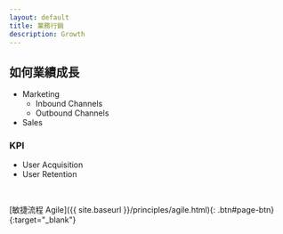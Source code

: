 ```yaml
---
layout: default
title: 業務行銷
description: Growth
---
```


## 如何業績成長

* Marketing
	* Inbound Channels
	* Outbound Channels
* Sales

### KPI

* User Acquisition
* User Retention

<br>

[敏捷流程 Agile]({{ site.baseurl }}/principles/agile.html){: .btn#page-btn}{:target="_blank"}
